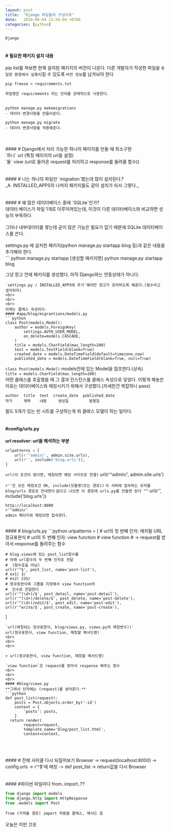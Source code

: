 ```yaml
---
layout: post
title:  "Django 파일들의 구성이유"
date:   2018-06-04 13:56:04 +0700
categories: [python]
---
```

`Django`
<br>
<br>
#### # 필요한 패키지 설치 내용

pip list를 쳐보면 현재 설치된 패키지의 버전이 나온다.
다른 개발자가 작성한 파일을 `동일한 환경에서 실행`시킬 수 있도록 `버전 정보`를 남겨놔야 한다
```
pip freeze > requirements.txt
```
`파일명은 requirements 라는 단어를 관례적으로 사용한다.`
<br>
<br>
```
python manage.py makemigrations
- 데이터 변경사항을 만들어준다.

python manage.py migrate
- 데이터 변경사항을 적용해준다.
```
<br>
<br>
#### # Django에서 처리 가능한 하나의 페이지를 만들 때 최소구현
<br>
`하나` url (특정 페이지의 url을 설정)
<br>
`둘` view (url로 들어온 request를 처리하고 response를 돌려줄 함수))
<br>
<br>
<br>
#### # 나는 하나의 파일만 `migration`했는데 많이 설치된다.?
<br>
_A. INSTALLED_APPS의 나머지 패키지들도 같이 설치가 되서 그렇다._
<br>
<br>
<br>
#### # 왜 많은 데이터베이스 중에 `SQLite`인가?
<br>
데이터 베이스가 파일 1개로 이루어져있는데, 이것이 다른 데이터베이스와 비교하면 성능이 부족하다.
<br>
<br>
그러나 내부데이터를 쌓는데 굳이 많은 기능은 필요가 없기 때문에 SQLite 데이터베이스를 쓴다.
<br>
<br>
settings.py 에 설치한 패키지(python manage.py startapp blog 등)과 같은 내용을 추가해야 한다.
<br>
```
python manage.py startapp [생성할 패키지명]
python manage.py startapp blog

그냥 장고 안에 패키지를 생성했다. 아직 Django와는 연동상태가 아니다.
```
`settings.py / INSTALLED_APPS에 추가`해야만 장고가 관리하도록 해준다.(필수라고 생각하자)
<br>
<br>
<br>
아래는 클래스 속성이다.
#### #app/blog/migrantions/models.py
```python
class Post(models.Model):
    author = models.ForeignKey(
        settings.AUTH_USER_MODEL,
        on_delete=models.CASCADE,
    )
    title = models.CharField(max_length=200)
    text = models.TextField(blank=True)
    created_date = models.DateTimeField(default=timezone.now)
    published_date = models.DateTimeField(blank=True, null=True)

```
`class Post(models.Model)`
models안에 있는 Model을 참조한다.(상속)
<br>
`title = models.CharField(max_length=200)`
<br>
어떤 클래스를 호출했을 때 그 결과 인스턴스를 클래스 속성으로 넣었다. 이렇게 해놓은 이유는 데이터베이스와 매칭시키기 위해서 구성했다.(자세한건 복잡하니 pass)
<br>
```
author  title  text  create_date  published_date
작가     제목    내용     생성일         발행일
```
필드 5개가 있는 빈 시트를 구성하는게 위 클래스 모델이 하는 일이다.
<br>
<br>
#### #config/urls.py
**url resolver: url을 해석하는 부분**
```python
urlpatterns = [
    url(r'^admin/', admin.site.urls),
    url(r'', include('blog.urls')),
]
```
`url(이 조건이 맞다면, 매칭되면 해당 사이트로 연결)`
url(r'^admin/', admin.site.urls')
<br>
<br>
`r''은 모든 매칭조건 OK, include(모듈명(또는 경로))`
`이 서버에 접속하는 유저를 blog/urls 경로로 안내한다`
`없다고 나오면 이 경로에 urls.py를 만들면 된다 ^^`
url(r'', include('blog.urls'))
<br>
```
http://localhost:8000
r'^admin/'
admin 페이지와 매칭되면 접속한다.
```
<br>
#### # blog/urls.py
```python
urlpatterns = [
    # url의 첫 번째 인자: 매치될 URL정규표현식
    # url의 두 번째 인자: view function
    #   view function
    #    -> request를 받아서 response를 돌려주는 함수

    # blog.views에 있는 post_list함수를
    # 아래 url함수의 두 번째 인자로 전달
    #  (함수호출 아님)
    url(r'^$', post_list, name='post-list'),
    # ex1) 3/
    # ex2) 235/
    # 정규표현식에 그룹을 지정해서 view function의
    #  인수로 전달한다
    url(r'^(\d+)/$', post_detail, name='post-detail'),
    url(r'^(\d+)/delete/$', post_delete, name='post-delete'),
    url(r'^(\d+)/edit/$', post_edit, name='post-edit'),
    url(r'^write/$', post_create, name='post-create'),
]
```
`url(매칭되는 정규표현식, blog/views.py, views.py의 매칭변수))`
url(정규표현식, view function, 매칭할 메서드명)
<br>
<br>
<br>

> url(정규표현식, view function, 매칭할 메서드명)

`view function`은 request를 받아서 response 해주는 함수
<br>
<br>
<br>
#### #blog/views.py
**그래서 인자에는 (request)를 넣어준다.**
```python
def post_list(request):
    posts = Post.objects.order_by('-id')
    context = {
        'posts': posts,
    }
  return render(
        request=request,
        template_name='blog/post_list.html',
        context=context,
```

<br>
<br>
<br>
#### # 전체 사이클 다시 되짚어보기
Browser -> request(localhost:8000) -> config.urls -> r'^$'에 매칭 -> def post_list -> return값을 다시 Browser
<br>
<br>
<br>
#### #파이썬 파일마다 from..import..??

```python
from django import models
from django.http import HttpResponse
from .models import Post
```
`from (가져올 경로) import 적용할 클래스, 메서드 등`
<br>
<br>
오늘은 이만 끄읏
